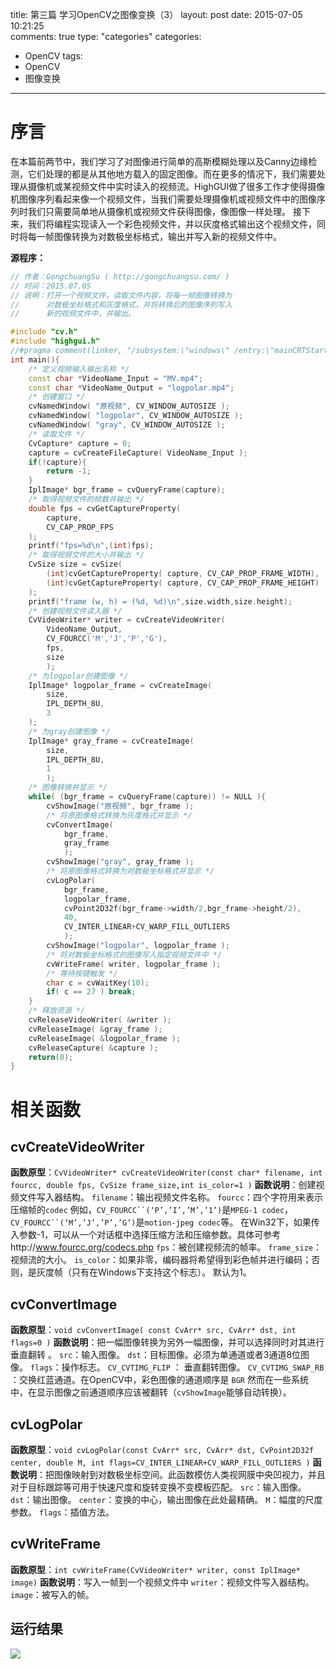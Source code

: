 title: 第三篇 学习OpenCV之图像变换（3）
layout: post
date: 2015-07-05 10:21:25  
comments: true
type: "categories"
categories: 
- OpenCV
tags: 
- OpenCV
- 图像变换

---
# 序言
在本篇前两节中，我们学习了对图像进行简单的高斯模糊处理以及Canny边缘检测，它们处理的都是从其他地方载入的固定图像。而在更多的情况下，我们需要处理从摄像机或某视频文件中实时读入的视频流。HighGUI做了很多工作才使得摄像机图像序列看起来像一个视频文件，当我们需要处理摄像机或视频文件中的图像序列时我们只需要简单地从摄像机或视频文件获得图像，像图像一样处理。 
接下来，我们将编程实现读入一个彩色视频文件，并以灰度格式输出这个视频文件，同时将每一帧图像转换为对数极坐标格式，输出并写入新的视频文件中。 

<!--more-->

**源程序：**
```c++
// 作者：GongchuangSu ( http://gongchuangsu.com/ )
// 时间：2015.07.05                          
// 说明：打开一个视频文件，读取文件内容，将每一帧图像转换为
//      对数极坐标格式和灰度格式，并将转换后的图像序列写入
//      新的视频文件中，并输出。

#include "cv.h"
#include "highgui.h"
//#pragma comment(linker, "/subsystem:\"windows\" /entry:\"mainCRTStartup\"")  //用于屏蔽控制台应用程序的窗口
int main(){
    /* 定义视频输入输出名称 */
    const char *VideoName_Input = "MV.mp4";
    const char *VideoName_Output = "logpolar.mp4";
    /* 创建窗口 */
    cvNamedWindow( "原视频", CV_WINDOW_AUTOSIZE );
    cvNamedWindow( "logpolar", CV_WINDOW_AUTOSIZE );
    cvNamedWindow( "gray", CV_WINDOW_AUTOSIZE );
    /* 读取文件 */
    CvCapture* capture = 0;
    capture = cvCreateFileCapture( VideoName_Input );
    if(!capture){
        return -1;
    }
    IplImage* bgr_frame = cvQueryFrame(capture);
    /* 取得视频文件的帧数并输出 */
    double fps = cvGetCaptureProperty(
        capture,
        CV_CAP_PROP_FPS
    );
    printf("fps=%d\n",(int)fps);
    /* 取得视频文件的大小并输出 */
    CvSize size = cvSize(
        (int)cvGetCaptureProperty( capture, CV_CAP_PROP_FRAME_WIDTH),
        (int)cvGetCaptureProperty( capture, CV_CAP_PROP_FRAME_HEIGHT)
    );
    printf("frame (w, h) = (%d, %d)\n",size.width,size.height);
    /* 创建视频文件读入器 */
    CvVideoWriter* writer = cvCreateVideoWriter(
        VideoName_Output,
        CV_FOURCC('M','J','P','G'),
        fps,
        size
        );
    /* 为logpolar创建图像 */
    IplImage* logpolar_frame = cvCreateImage(
        size,
        IPL_DEPTH_8U,
        3
    );
    /* 为gray创建图像 */
    IplImage* gray_frame = cvCreateImage(
        size,
        IPL_DEPTH_8U,
        1
        );
    /* 图像转换并显示 */
    while( (bgr_frame = cvQueryFrame(capture)) != NULL ){
        cvShowImage("原视频", bgr_frame );
        /* 将原图像格式转换为灰度格式并显示 */
        cvConvertImage(  
            bgr_frame,
            gray_frame
            );
        cvShowImage("gray", gray_frame );
        /* 将原图像格式转换为对数极坐标格式并显示 */
        cvLogPolar( 
            bgr_frame,
            logpolar_frame,
            cvPoint2D32f(bgr_frame->width/2,bgr_frame->height/2),
            40,
            CV_INTER_LINEAR+CV_WARP_FILL_OUTLIERS 
            );
        cvShowImage("logpolar", logpolar_frame );
        /* 将对数极坐标格式的图像写入指定视频文件中 */
        cvWriteFrame( writer, logpolar_frame );
        /* 等待按键触发 */
        char c = cvWaitKey(10);
        if( c == 27 ) break;
    }
    /* 释放资源 */
    cvReleaseVideoWriter( &writer );
    cvReleaseImage( &gray_frame );
    cvReleaseImage( &logpolar_frame );
    cvReleaseCapture( &capture );
    return(0);
}
```

# 相关函数
## cvCreateVideoWriter

**函数原型**：`CvVideoWriter* cvCreateVideoWriter(const char* filename, int fourcc, double fps, CvSize frame_size,int is_color=1 )` 
**函数说明**：创建视频文件写入器结构。 
`filename`：输出视频文件名称。 
`fourcc`：四个字符用来表示压缩帧的`codec` 例如，`CV_FOURCC``(‘P’,’I’,’M’,’1’)`是`MPEG-1 codec`， `CV_FOURCC``(‘M’,’J’,’P’,’G’)`是`motion-jpeg codec`等。 在Win32下，如果传入参数-1，可以从一个对话框中选择压缩方法和压缩参数。具体可参考http://www.fourcc.org/codecs.php 
`fps`：被创建视频流的帧率。 
`frame_size`：视频流的大小。 
`is_color`：如果非零，编码器将希望得到彩色帧并进行编码；否则，是灰度帧（只有在Windows下支持这个标志）。 默认为1。

## cvConvertImage

**函数原型**：`void cvConvertImage( const CvArr* src, CvArr* dst, int flags=0 )` 
**函数说明**：把一幅图像转换为另外一幅图像，并可以选择同时对其进行垂直翻转 。 
`src`：输入图像。 
`dst`：目标图像。必须为单通道或者3通道8位图像。 
`flags`：操作标志。 
`CV_CVTIMG_FLIP` ： 垂直翻转图像。 
`CV_CVTIMG_SWAP_RB` ：交换红蓝通道。在OpenCV中，彩色图像的通道顺序是 `BGR` 然而在一些系统中，在显示图像之前通道顺序应该被翻转（`cvShowImage`能够自动转换）。

## cvLogPolar

**函数原型**：`void cvLogPolar(const CvArr* src, CvArr* dst, CvPoint2D32f center, double M, int flags=CV_INTER_LINEAR+CV_WARP_FILL_OUTLIERS )` 
**函数说明**：把图像映射到对数极坐标空间。此函数模仿人类视网膜中央凹视力，并且对于目标跟踪等可用于快速尺度和旋转变换不变模板匹配。 
`src`：输入图像。 
`dst`：输出图像。 
`center`：变换的中心，输出图像在此处最精确。 
`M`：幅度的尺度参数。 
`flags`：插值方法。

## cvWriteFrame

**函数原型**：`int cvWriteFrame(CvVideoWriter* writer, const IplImage* image)` 
**函数说明**：写入一帧到一个视频文件中 
`writer`：视频文件写入器结构。 
`image`：被写入的帧。

## 运行结果
![](http://i.imgur.com/NpsP1Md.jpg)